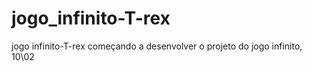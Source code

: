 # jogo_infinito-T-rex
jogo infinito-T-rex
começando a desenvolver o projeto do jogo infinito, 10\02

